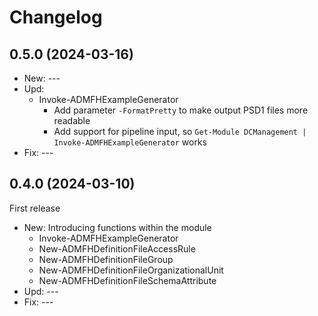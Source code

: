 ﻿# Changelog
## 0.5.0 (2024-03-16)
 - New: ---
 - Upd:
    - Invoke-ADMFHExampleGenerator
        - Add parameter `-FormatPretty` to make output PSD1 files more readable
        - Add support for pipeline input, so `Get-Module DCManagement | Invoke-ADMFHExampleGenerator` works
 - Fix: ---

## 0.4.0 (2024-03-10)
First release
 - New: Introducing functions within the module
    - Invoke-ADMFHExampleGenerator
    - New-ADMFHDefinitionFileAccessRule
    - New-ADMFHDefinitionFileGroup
    - New-ADMFHDefinitionFileOrganizationalUnit
    - New-ADMFHDefinitionFileSchemaAttribute
 - Upd: ---
 - Fix: ---